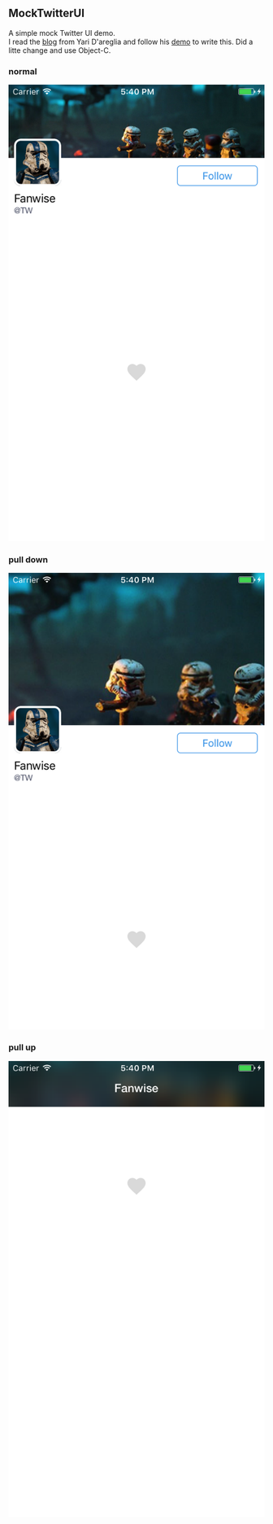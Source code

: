 ## MockTwitterUI
A simple mock Twitter UI demo.  
I read the [blog](http://www.thinkandbuild.it/implementing-the-twitter-ios-app-ui/) from Yari D'areglia and follow his [demo](https://github.com/ariok/TB_TwitterUI) to write this. Did a litte change and use Object-C. 

### normal
![Screen Shot 1](https://raw.githubusercontent.com/fanwise/MockTwitterUI/master/Screen%20Shot%201.png)

### pull down
![Screen Shot 2](https://raw.githubusercontent.com/fanwise/MockTwitterUI/master/Screen%20Shot%202.png)

### pull up
![Screen Shot 3](https://raw.githubusercontent.com/fanwise/MockTwitterUI/master/Screen%20Shot%203.png)